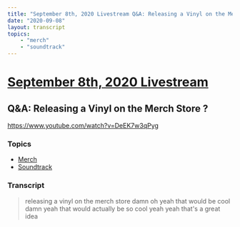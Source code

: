 ```yaml
---
title: "September 8th, 2020 Livestream Q&A: Releasing a Vinyl on the Merch Store ?"
date: "2020-09-08"
layout: transcript
topics:
    - "merch"
    - "soundtrack"
---
```

# [September 8th, 2020 Livestream](../2020-09-08.md)
## Q&A: Releasing a Vinyl on the Merch Store ?
https://www.youtube.com/watch?v=DeEK7w3qPyg

### Topics
* [Merch](../topics/merch.md)
* [Soundtrack](../topics/soundtrack.md)

### Transcript

> releasing a vinyl on the merch store damn oh yeah that would be cool damn yeah that would actually be so cool yeah yeah that's a great idea
